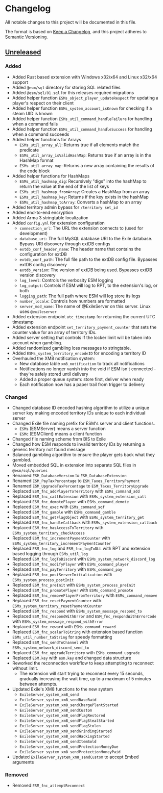 # Changelog

All notable changes to this project will be documented in this file.

The format is based on [Keep a Changelog](https://keepachangelog.com/en/1.1.0/),
and this project adheres to [Semantic Versioning](https://semver.org/spec/v2.0.0.html).

## [Unreleased]

### Added
- Added Rust based extension with Windows x32/x64 and Linux x32/x64 support
- Added `@esm/sql` directory for storing SQL related files
- Added `@esm/sql/01.sql` for this releases required migrations
- Added helper function `ESMs_object_player_updateRespect` for updating a player's respect on their client
- Added helper function `ESMs_system_account_isKnown` for checking if a steam UID is known
- Added helper function `ESMs_util_command_handleFailure` for handling when a command fails
- Added helper function `ESMs_util_command_handleSuccess` for handling when a command succeeds
- Added helper functions for Arrays
    - `ESMs_util_array_all`: Returns true if all elements match the predicate
    - `ESMs_util_array_isValidHashMap`: Returns true if an array is in the HashMap format
    - `ESMs_util_array_map`: Returns a new array containing the results of the code block
- Added helper functions for HashMaps
    - `ESMs_util_hashmap_dig`: Recursively "digs" into the hashMap to return the value at the end of the list of keys
    - `ESMs_util_hashmap_fromArray`: Creates a HashMap from an array
    - `ESMs_util_hashmap_key`: Returns if the key exists in the hashMap
    - `ESMs_util_hashmap_toArray`: Converts a hashMap to an array
- Added territory admin bypass for `/territory set_id`
- Added end-to-end encryption
- Added Arma 3 stringtable localization
- Added `config.yml` for extension configuration
    - `connection_url`: The URL the extension connects to (used for development)
    - `database_uri`: The full MySQL database URI to the Exile database. Bypass URI discovery through extDB configs
    - `extdb_conf_header_name`: The header name that contains the configuration for extDB
    - `extdb_conf_path`: The full file path to the extDB config file. Bypasses extDB config discovery
    - `extdb_version`: The version of extDB being used. Bypasses extDB version discovery
    - `log_level`: Controls the verbosity ESM logging
    - `log_output`: Controls if ESM will log to RPT, to the extension's log, or both
    - `logging_path`: The full path where ESM will log store its logs
    - `number_locale`: Controls how numbers are formatted
    - `server_mod_name`: The name of @ExileServer on this server. Linux uses `@exileserver`
- Added extension endpoint `utc_timestamp` for returning the current UTC timestamp
- Added extension endpoint `set_territory_payment_counter` that sets the counter value for an array of territory IDs.
- Added server setting that controls if the locker limit will be taken into account when gambling.
- Added randomized gambling loss messages to stringtable.
- Added `ESMs_system_territory_encodeID` for encoding a territory ID
- Overhauled the XM8 notification system:
    - New database table `xm8_notification` to track all notifications
    - Notifications no longer vanish into the void if ESM isn't connected - they're safely stored until delivery
    - Added a proper queue system: store first, deliver when ready
    - Each notification now has a paper trail from trigger to delivery

### Changed
- Changed database ID encoded hashing algorithm to utilize a unique server key making encoded territory IDs unique to each individual server
- Changed Exile file naming prefix for ESM's server and client functions.
    - `ESMs` (ESMServer) means a server function
    - `ESMc` (ESMClient) means a client function
- Changed file naming scheme from BIS to Exile
- Changed how ESM responds to invalid territory IDs by returning a generic territory not found message
- Balanced gambling algorithm to ensure the player gets back what they gambled.
- Moved embedded SQL in extension into separate SQL files in `@esm/sql/queries`
- Renamed `ESM_DatabaseVersion` to `ESM_DatabaseExtension`
- Renamed `ESM_PayTaxPercentage` to `ESM_Taxes_TerritoryPayment`
- Renamed `ESM_UpgradeTaxPercentage` to `ESM_Taxes_TerritoryUpgrade`
- Replaced `ESM_fnc_addPlayerToTerritory` with `ESMs_command_add`
- Replaced `ESM_fnc_callExtension` with `ESMs_system_extension_call`
- Replaced `ESM_fnc_demotePlayer` with `ESMs_command_demote`
- Replaced `ESM_fnc_exec` with `ESMs_command_sqf`
- Replaced `ESM_fnc_gamble` with `ESMs_command_gamble`
- Replaced `ESM_fnc_getFlagObject` with `ESMs_system_territory_get`
- Replaced `ESM_fnc_handleCallback` with `ESMs_system_extension_callback`
- Replaced `ESM_fnc_hasAccessToTerritory` with `ESMs_system_territory_checkAccess`
- Replaced `ESM_fnc_incrementPaymentCounter` with `ESMs_system_territory_incrementPaymentCounter`
- Replaced `ESM_fnc_log` and `ESM_fnc_logToDLL` with RPT and extension based logging through `ESMs_util_log`
- Replaced `ESM_fnc_logToDiscord` with `ESMs_system_network_discord_log`
- Replaced `ESM_fnc_modifyPlayer` with `ESMs_command_player`
- Replaced `ESM_fnc_payTerritory` with `ESMs_command_pay`
- Replaced `ESM_fnc_postServerInitialization` with `ESMs_system_process_postInit`
- Replaced `ESM_fnc_preInit` with `ESMs_system_process_preInit`
- Replaced `ESM_fnc_promotePlayer` with `ESMs_command_promote`
- Replaced `ESM_fnc_removePlayerFromTerritory` with `ESMs_command_remove`
- Replaced `ESM_fnc_resetPaymentCounter` with `ESMs_system_territory_resetPaymentCounter`
- Replaced `ESM_fnc_respond` with `ESMs_system_message_respond_to`
- Replaced `ESM_fnc_respondWithError` and `ESM_fnc_respondWithErrorCode` with `ESMs_system_message_respond_withError`
- Replaced `ESM_fnc_reward` with `ESMs_command_reward`
- Replaced `ESM_fnc_scalarToString` with extension based function `ESMs_util_number_toString` for speedy formatting
- Replaced `ESM_fnc_sendToChannel` with `ESMs_system_network_discord_send_to`
- Replaced `ESM_fnc_upgradeTerritory` with `ESMs_command_upgrade`
- Replaced `ESM.key` with `esm.key` and changed data structure
- Reworked the reconnection workflow to keep attempting to reconnect without limit.
    - The extension will start trying to reconnect every 15 seconds, gradually increasing the wait time, up to a maximum of 5 minutes between attempts.
- Updated Exile's XM8 functions to the new system
    - `ExileServer_system_xm8_send`
	- `ExileServer_system_xm8_sendBaseRaid`
    - `ExileServer_system_xm8_sendChargePlantStarted`
    - `ExileServer_system_xm8_sendCustom`
    - `ExileServer_system_xm8_sendFlagRestored`
    - `ExileServer_system_xm8_sendFlagStealStarted`
    - `ExileServer_system_xm8_sendFlagStolen`
    - `ExileServer_system_xm8_sendGrindingStarted`
    - `ExileServer_system_xm8_sendHackingStarted`
    - `ExileServer_system_xm8_sendItemSold`
    - `ExileServer_system_xm8_sendProtectionMoneyDue`
    - `ExileServer_system_xm8_sendProtectionMoneyPaid`
- Updated `ExileServer_system_xm8_sendCustom` to accept Embed arguments

### Removed
- Removed `ESM_fnc_attemptReconnect`

[Unreleased]: https://github.com/itsthedevman/esm_arma/compare/401f167e731c4bcb8ceb76a1a54cb3b4d343d48b..main

